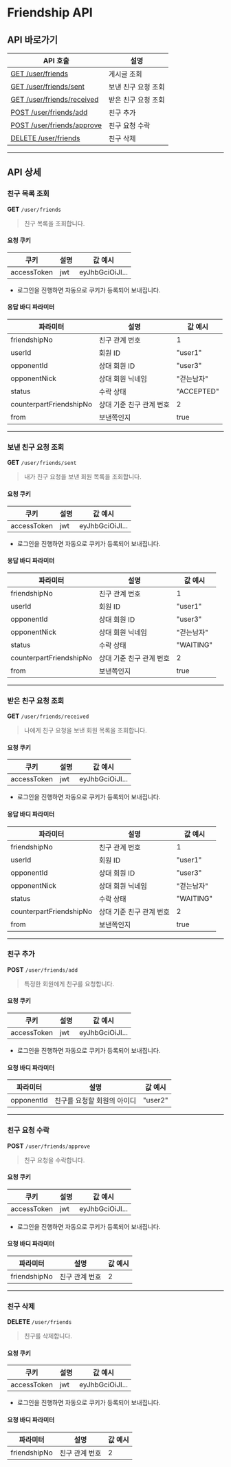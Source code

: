 # Friendship API
## API 바로가기
| API 호출                                     | 설명          |
|--------------------------------------------|-------------|
| [GET /user/friends](#친구-목록-조회)             | 게시글 조회      |
| [GET /user/friends/sent](#보낸-친구-요청-조회)     | 보낸 친구 요청 조회 |
| [GET /user/friends/received](#받은-친구-요청-조회) | 받은 친구 요청 조회 |
| [POST /user/friends/add](#친구-추가)           | 친구 추가       |
| [POST /user/friends/approve](#친구-요청-수락)    | 친구 요청 수락    |
| [DELETE /user/friends](#친구-삭제)             | 친구 삭제       |

---

## API 상세

### 친구 목록 조회

**GET** `/user/friends`

> 친구 목록을 조회합니다.

#### 요청 쿠키
| 쿠키          | 설명  | 값 예시            |
|-------------|-----|-----------------|
| accessToken | jwt | eyJhbGciOiJI... |
- 로그인을 진행하면 자동으로 쿠키가 등록되어 보내집니다.

#### 응답 바디 파라미터
| 파라미터                    | 설명             | 값 예시       |
|-------------------------|----------------|------------|
| friendshipNo            | 친구 관계 번호       | 1          |
| userId                  | 회원 ID          | "user1"    |
| opponentId              | 상대 회원 ID       | "user3"    |
| opponentNick            | 상대 회원 닉네임      | "걷는남자"     |
| status                  | 수락 상태          | "ACCEPTED" |
| counterpartFriendshipNo | 상대 기준 친구 관계 번호 | 2          |
| from                    | 보낸쪽인지          | true       |

---

### 보낸 친구 요청 조회

**GET** `/user/friends/sent`

> 내가 친구 요청을 보낸 회원 목록을 조회합니다.

#### 요청 쿠키
| 쿠키          | 설명  | 값 예시            |
|-------------|-----|-----------------|
| accessToken | jwt | eyJhbGciOiJI... |
- 로그인을 진행하면 자동으로 쿠키가 등록되어 보내집니다.

#### 응답 바디 파라미터
| 파라미터                    | 설명             | 값 예시      |
|-------------------------|----------------|-----------|
| friendshipNo            | 친구 관계 번호       | 1         |
| userId                  | 회원 ID          | "user1"   |
| opponentId              | 상대 회원 ID       | "user3"   |
| opponentNick            | 상대 회원 닉네임      | "걷는남자"    |
| status                  | 수락 상태          | "WAITING" |
| counterpartFriendshipNo | 상대 기준 친구 관계 번호 | 2         |
| from                    | 보낸쪽인지          | true      |

---

### 받은 친구 요청 조회

**GET** `/user/friends/received`

> 나에게 친구 요청을 보낸 회원 목록을 조회합니다.

#### 요청 쿠키
| 쿠키          | 설명  | 값 예시            |
|-------------|-----|-----------------|
| accessToken | jwt | eyJhbGciOiJI... |
- 로그인을 진행하면 자동으로 쿠키가 등록되어 보내집니다.

#### 응답 바디 파라미터
| 파라미터                    | 설명             | 값 예시      |
|-------------------------|----------------|-----------|
| friendshipNo            | 친구 관계 번호       | 1         |
| userId                  | 회원 ID          | "user1"   |
| opponentId              | 상대 회원 ID       | "user3"   |
| opponentNick            | 상대 회원 닉네임      | "걷는남자"    |
| status                  | 수락 상태          | "WAITING" |
| counterpartFriendshipNo | 상대 기준 친구 관계 번호 | 2         |
| from                    | 보낸쪽인지          | true      |

---

### 친구 추가

**POST** `/user/friends/add`

> 특정한 회원에게 친구를 요청합니다.

#### 요청 쿠키
| 쿠키          | 설명  | 값 예시            |
|-------------|-----|-----------------|
| accessToken | jwt | eyJhbGciOiJI... |
- 로그인을 진행하면 자동으로 쿠키가 등록되어 보내집니다.

#### 요청 바디 파라미터
| 파라미터       | 설명              | 값 예시    |
|------------|-----------------|---------|
| opponentId | 친구를 요청할 회원의 아이디 | "user2" |

---

### 친구 요청 수락

**POST** `/user/friends/approve`

> 친구 요청을 수락합니다.

#### 요청 쿠키
| 쿠키          | 설명  | 값 예시            |
|-------------|-----|-----------------|
| accessToken | jwt | eyJhbGciOiJI... |
- 로그인을 진행하면 자동으로 쿠키가 등록되어 보내집니다.

#### 요청 바디 파라미터
| 파라미터         | 설명       | 값 예시 |
|--------------|----------|------|
| friendshipNo | 친구 관계 번호 | 2    |


---

### 친구 삭제

**DELETE** `/user/friends`

> 친구를 삭제합니다.

#### 요청 쿠키
| 쿠키          | 설명  | 값 예시            |
|-------------|-----|-----------------|
| accessToken | jwt | eyJhbGciOiJI... |
- 로그인을 진행하면 자동으로 쿠키가 등록되어 보내집니다.

#### 요청 바디 파라미터
| 파라미터         | 설명       | 값 예시 |
|--------------|----------|------|
| friendshipNo | 친구 관계 번호 | 2    |
